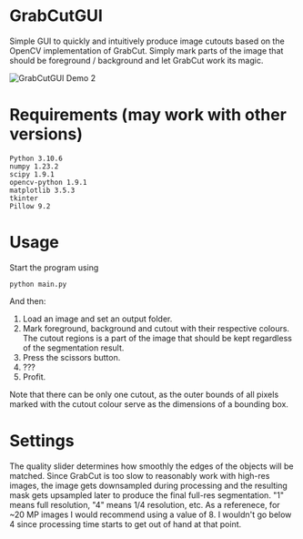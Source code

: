 # GrabCutGUI
Simple GUI to quickly and intuitively produce image cutouts based on the OpenCV implementation of GrabCut. Simply mark parts of the image that should be foreground / background and let GrabCut work its magic.

![GrabCutGUI Demo 2](https://user-images.githubusercontent.com/87820315/188259901-bc3a17d7-7a3a-4a72-a04d-d8897ec1fe19.png)


# Requirements (may work with other versions)

    Python 3.10.6
    numpy 1.23.2
    scipy 1.9.1
    opencv-python 1.9.1
    matplotlib 3.5.3
    tkinter
    Pillow 9.2

# Usage

Start the program using 

    python main.py
    
And then:

1. Load an image and set an output folder.
2. Mark foreground, background and cutout with their respective colours. The cutout regions is a part of the image that should be kept regardless of the segmentation result.
3. Press the scissors button.
4. ???
5. Profit.

Note that there can be only one cutout, as the outer bounds of all pixels marked with the cutout colour serve as the dimensions of a bounding box.

# Settings
The quality slider determines how smoothly the edges of the objects will be matched. Since GrabCut is too slow to reasonably work with high-res images, the image gets downsampled during processing and the resulting mask gets upsampled later to produce the final full-res segmentation. "1" means full resolution, "4" means 1/4 resolution, etc. As a referenece, for ~20 MP images I would recommend using a value of 8. I wouldn't go below 4 since processing time starts to get out of hand at that point.
